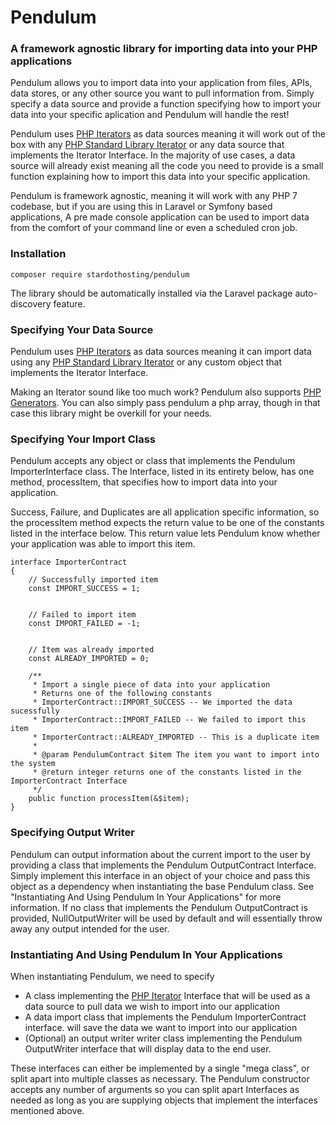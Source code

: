 # Pendulum
### A framework agnostic library for importing data into your PHP applications 
Pendulum allows you to import data into your application from files, APIs, data stores, or any other source you want to pull information from. 
Simply specify a data source and provide a function specifying how to import your data into your specific aplication and Pendulum will handle the rest!

Pendulum uses [PHP Iterators](http://php.net/manual/en/class.iterator.php) as data sources meaning it will work out of the box with any [PHP Standard Library Iterator](http://php.net/manual/en/spl.iterators.php) or any data source that implements the Iterator Interface. In the majority of use cases, a data source will already exist meaning all the code you need to provide is a small function explaining how to import this data into your specific application.

Pendulum is framework agnostic, meaning it will work with any PHP 7 codebase, but if you are using this in Laravel or Symfony based applications, A pre made console application can be used to import data from the comfort of your command line or even a scheduled cron job. 

### Installation 

    composer require stardothosting/pendulum
    
The library should be automatically installed via the Laravel package auto-discovery feature. 

### Specifying Your Data Source

Pendulum uses [PHP Iterators](http://php.net/manual/en/class.iterator.php) as data sources meaning it can import data using any [PHP Standard Library Iterator](http://php.net/manual/en/spl.iterators.php) or any custom object that implements the Iterator Interface. 

Making an Iterator sound like too much work? Pendulum also supports [PHP Generators](http://php.net/manual/en/language.generators.overview.php). You can also simply pass pendulum a php array, though in that case this library might be overkill for your needs.

### Specifying Your Import Class

Pendulum accepts any object or class that implements the Pendulum ImporterInterface class. The Interface, listed in its entirety below, has one method, processItem, that specifies how to import data into your application.

Success, Failure, and Duplicates are all application specific information, so the processItem method expects the return value to be one of the constants listed in the interface below. This return value lets Pendulum know whether your application was able to import this item. 

    interface ImporterContract
    {
        // Successfully imported item
        const IMPORT_SUCCESS = 1;
    
        
        // Failed to import item
        const IMPORT_FAILED = -1;
    
        
        // Item was already imported
        const ALREADY_IMPORTED = 0;
        
        /**
         * Import a single piece of data into your application
         * Returns one of the following constants 
         * ImporterContract::IMPORT_SUCCESS -- We imported the data sucessfully
         * ImporterContract::IMPORT_FAILED -- We failed to import this item
         * ImporterContract::ALREADY_IMPORTED -- This is a duplicate item
         * 
         * @param PendulumContract $item The item you want to import into the system
         * @return integer returns one of the constants listed in the ImporterContract Interface
         */
        public function processItem(&$item);
    }
    

### Specifying Output Writer
Pendulum can output information about the current import to the user by providing a class that implements the Pendulum OutputContract Interface. Simply implement this interface in an object of your choice and pass this object as a dependency when instantiating the base Pendulum class. See "Instantiating And Using Pendulum In Your Applications" for more information. If no class that implements the Pendulum OutputContract is provided, NullOutputWriter will be used by default and will essentially throw away any output intended for the user.

### Instantiating And Using Pendulum In Your Applications

When instantiating Pendulum, we need to specify 
+ A class implementing the [PHP Iterator](http://php.net/manual/en/class.iterator.php) Interface that will be used as a data source to pull data we wish to import into our application
+ A data import class that implements the Pendulum ImporterContract interface. will save the data we want to import into our application
+ (Optional) an output writer writer class implementing the Pendulum OutputWriter interface that will display data to the end user.
 
These interfaces can either be implemented by a single "mega class", or split apart into multiple classes as necessary. The Pendulum constructor accepts any number of arguments so you can split apart Interfaces as needed as long as you are supplying objects that implement the interfaces mentioned above. 



